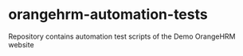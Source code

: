 # orangehrm-automation-tests
Repository contains automation test scripts of the Demo OrangeHRM website
